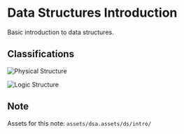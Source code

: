 # Data Structures Introduction

Basic introduction to data structures.

## Classifications

![Physical Structure](classification_phisical_structure.png)

![Logic Structure](classification_logic_structure.png)

## Note

Assets for this note: `assets/dsa.assets/ds/intro/`
